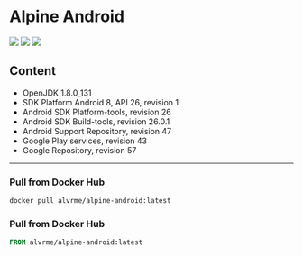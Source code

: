# Alpine Android
[![](https://img.shields.io/docker/pulls/alvrme/alpine-android.svg)](https://hub.docker.com/r/alvrme/alpine-android/)
[![](https://img.shields.io/docker/stars/alvrme/alpine-android.svg)](https://hub.docker.com/r/alvrme/alpine-android/)
[![](https://images.microbadger.com/badges/image/alvrme/alpine-android.svg)](https://microbadger.com/images/alvrme/alpine-android)

## Content
* OpenJDK 1.8.0_131
* SDK Platform Android 8, API 26, revision 1
* Android SDK Platform-tools, revision 26
* Android SDK Build-tools, revision 26.0.1
* Android Support Repository, revision 47
* Google Play services, revision 43
* Google Repository, revision 57

---

### Pull from Docker Hub
```sh
docker pull alvrme/alpine-android:latest
```

### Pull from Docker Hub
```Dockerfile
FROM alvrme/alpine-android:latest
```